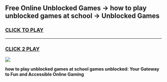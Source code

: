 
## Free Online Unblocked Games → how to play unblocked games at school → Unblocked Games
<h3>
<a href="https://premium.freeplayer.one?title=how_to_play_unblocked_games_at_school&ref=21F">CLICK TO PLAY</a></h3>
<hr>

<h3>
<a href="https://premium.freeplayer.one?title=how_to_play_unblocked_games_at_school&ref=21F">CLICK 2 PLAY</a>
  
</h3>

<a href="https://premium.freeplayer.one?title=how_to_play_unblocked_games_at_school&ref=21F/"><img src="https://clearcache.store/games.png"></a>


**how to play unblocked games at school games unblocked: Your Gateway to Fun and Accessible Online Gaming**
